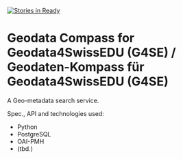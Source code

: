 [![Stories in Ready](https://badge.waffle.io/geometalab/G4SE-Compass.png?label=ready&title=Ready)](https://waffle.io/geometalab/G4SE-Compass)
# Geodata Compass for Geodata4SwissEDU (G4SE) / Geodaten-Kompass für Geodata4SwissEDU (G4SE)

A Geo-metadata search service.

Spec., API and technologies used:
* Python
* PostgreSQL
* OAI-PMH
* (tbd.)
